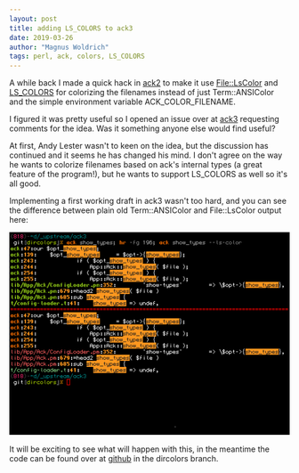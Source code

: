 ```yaml
---
layout: post
title: adding LS_COLORS to ack3
date: 2019-03-26
author: "Magnus Woldrich"
tags: perl, ack, colors, LS_COLORS
---
```


A while back I made a quick hack in
[ack2](https://github.com/trapd00r/ack2) to make it use
[File::LsColor](https://metacpan.org/pod/File::LsColor) and
[LS_COLORS](https://github.com/trapd00r/LS_COLORS) for colorizing the
filenames instead of just Term::ANSIColor and the simple environment
variable ACK_COLOR_FILENAME.

I figured it was pretty useful so I opened an issue over at
[ack3](https://github.com/beyondgrep/ack3/issues/191) requesting
comments for the idea. Was it something anyone else would find useful?


At first, Andy Lester wasn't to keen on the idea, but the discussion has
continued and it seems he has changed his mind. I don't agree on the way
he wants to colorize filenames based on ack's internal types (a great
feature of the program!), but he wants to support LS\_COLORS as well so
it's all good.

Implementing a first working draft in ack3 wasn't too hard, and you can
see the difference between plain old Term::ANSIColor and File::LsColor
output here:

![ack](/assets/ack3_lscolor.png)


It will be exciting to see what will happen with this, in the meantime
the code can be found over at
[github](https://github.com/trapd00r/ack3/tree/dircolors) in the
dircolors branch.
